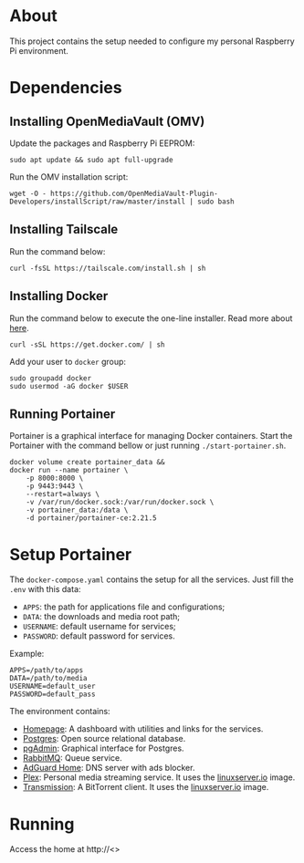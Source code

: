 # About
This project contains the setup needed to configure my personal Raspberry Pi environment.

# Dependencies

## Installing OpenMediaVault (OMV)
Update the packages and Raspberry Pi EEPROM:
```shell
sudo apt update && sudo apt full-upgrade
```

Run the OMV installation script:
```shell
wget -O - https://github.com/OpenMediaVault-Plugin-Developers/installScript/raw/master/install | sudo bash
```

## Installing Tailscale
Run the command below:

```shell
curl -fsSL https://tailscale.com/install.sh | sh
```

## Installing Docker
Run the command below to execute the one-line installer. Read more about [here](https://github.com/docker/docker-install).

```shell
curl -sSL https://get.docker.com/ | sh
```

Add your user to `docker` group:

```shell
sudo groupadd docker
sudo usermod -aG docker $USER
```

## Running Portainer
Portainer is a graphical interface for managing Docker containers.
Start the Portainer with the command bellow or just running `./start-portainer.sh`.

```shell
docker volume create portainer_data &&
docker run --name portainer \
    -p 8000:8000 \
    -p 9443:9443 \
    --restart=always \
    -v /var/run/docker.sock:/var/run/docker.sock \
    -v portainer_data:/data \
    -d portainer/portainer-ce:2.21.5
```

# Setup Portainer
The `docker-compose.yaml` contains the setup for all the services. Just fill the `.env` with this data:

- `APPS`: the path for applications file and configurations;
- `DATA`: the downloads and media root path;
- `USERNAME`: default username for services;
- `PASSWORD`: default password for services.

Example:
```plaintext
APPS=/path/to/apps
DATA=/path/to/media
USERNAME=default_user
PASSWORD=default_pass
```

The environment contains:
- [Homepage](https://gethomepage.dev/): A dashboard with utilities and links for the services.
- [Postgres](https://www.postgresql.org/): Open source relational database.
- [pgAdmin](https://www.pgadmin.org/): Graphical interface for Postgres.
- [RabbitMQ](https://www.rabbitmq.com/): Queue service.
- [AdGuard Home](https://adguard.com/pt_br/adguard-home/overview.html): DNS server with ads blocker.
- [Plex](https://www.plex.tv/pt-br/): Personal media streaming service. It uses the [linuxserver.io](https://hub.docker.com/r/linuxserver/plex) image.
- [Transmission](https://transmissionbt.com/): A BitTorrent client. It uses the [linuxserver.io](https://hub.docker.com/r/linuxserver/transmission) image.

# Running
Access the home at http://<<raspberrypi-address>>